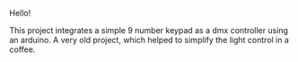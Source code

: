 Hello!

This project integrates a simple 9 number keypad as a dmx controller using an arduino. A very old project, which helped to simplify the light control in a coffee.
